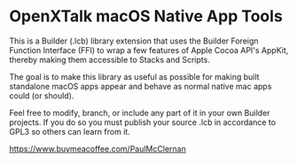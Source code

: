 # OpenXTalk macOS Native App Tools

This is a Builder (.lcb) library extension that uses the
Builder Foreign Function Interface (FFI) to wrap a few features
of Apple Cocoa API's AppKit, thereby making them accessible to 
Stacks and Scripts.

The goal is to make this library as useful as possible 
for making built standalone macOS apps appear 
and behave as normal native mac apps could (or should).

Feel free to modify, branch, or include any part of it in your
own Builder projects. If you do so you must publish your source .lcb
in accordance to GPL3 so others can learn from it.

https://www.buymeacoffee.com/PaulMcClernan
